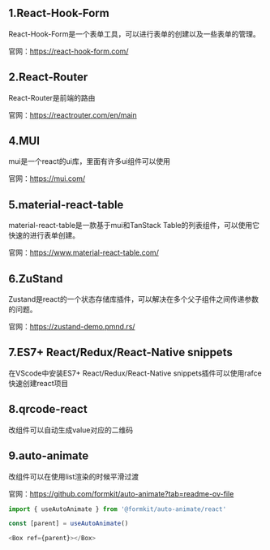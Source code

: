 ## 1.React-Hook-Form

React-Hook-Form是一个表单工具，可以进行表单的创建以及一些表单的管理。

官网：<https://react-hook-form.com/>

## 2.React-Router

React-Router是前端的路由

官网：<https://reactrouter.com/en/main>

## 4.MUI

mui是一个react的ui库，里面有许多ui组件可以使用

官网：<https://mui.com/>

## 5.material-react-table

material-react-table是一款基于mui和TanStack Table的列表组件，可以使用它快速的进行表单创建。

官网：<https://www.material-react-table.com/>

## 6.ZuStand

Zustand是react的一个状态存储库插件，可以解决在多个父子组件之间传递参数的问题。

官网：<https://zustand-demo.pmnd.rs/>

## 7.ES7+ React/Redux/React-Native snippets

在VScode中安装ES7+ React/Redux/React-Native snippets插件可以使用rafce快速创建react项目

## 8.qrcode-react

改组件可以自动生成value对应的二维码

## 9.auto-animate

改组件可以在使用list渲染的时候平滑过渡

官网：<https://github.com/formkit/auto-animate?tab=readme-ov-file>

```javascript
import { useAutoAnimate } from '@formkit/auto-animate/react'

const [parent] = useAutoAnimate()

<Box ref={parent}></Box>
```

